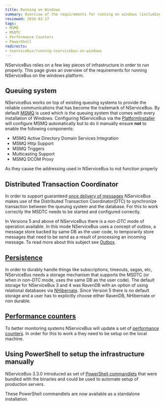 ```yaml
---
title: Running on Windows
summary: Overview of the requirements for running on windows (including MSMQ, MSDTC, Storage and PowerShell).
reviewed: 2016-03-17
tags:
- MSMQ
- MSDTC
- Performance Counters
- PowerShell
redirects:
- nservicebus/running-nservicebus-on-windows
---
```


NServiceBus relies on a few key pieces of infrastructure in order to run properly. This page gives an overview of the requirements for running NServiceBus on the windows platform.


## Queuing system

NServiceBus works on top of existing queuing systems to provide the reliable communications that has become the trademark of NServiceBus. By default [MSMQ](/nservicebus/msmq/) is used which is the queuing system that comes with every installation of Windows. Configuring NServiceBus via the [PlatformInstaller](https://particular.net/downloads) will configure MSMQ automatically but to do it manually ensure **not** to enable the following components:

 * MSMQ Active Directory Domain Services Integration
 * MSMQ Http Support
 * MSMQ Triggers
 * Multicasting Support
 * MSMQ DCOM Proxy

As they cause the addressing used in NServiceBus to not function properly


## Distributed Transaction Coordinator

In order to support guaranteed [once delivery of messages](/nservicebus/operations/transactions-message-processing.md) NServiceBus makes use of the Distributed Transaction Coordinator(DTC) to synchronize transaction between the queuing system and the database. For this to work correctly the MSDTC needs to be started and configured correctly.

In Versions 5 and above of NServiceBus there is a _non-DTC_ mode of operation available. In this mode NServiceBus uses a concept of outbox, a message store backed by same DB as the user code, to temporarily store messages that need to be send as a result of processing an incoming message. To read more about this subject see [Outbox](/nservicebus/outbox/).


## [Persistence](/nservicebus/persistence/)

In order to durably handle things like subscriptions, timeouts, sagas, etc, NServiceBus needs a storage mechanism that supports the MSDTC (or when in _non-DTC_ mode, uses the same DB as the user code). The default storage for NServiceBus 3 and 4 was RavenDB with an option of using relational databases via [NHibernate](/nservicebus/nhibernate/). Since Version 5 there is no default storage and a user has to explicitly choose either RavenDB, NHibernate or non durable.


## [Performance counters](/nservicebus/operations/performance-counters.md)

To better monitoring systems NServiceBus will update a set of [performance counters](/nservicebus/operations/performance-counters.md). In order for this to work a they need to be setup on the local machine.


## Using PowerShell to setup the infrastructure manually

NServiceBus 3.3.0 introduced as set of [PowerShell commandlets](management-using-powershell.md) that were bundled with the binaries and could be used to automate setup of production servers.

These PowerShell commandlets are now available as a standalone installation.